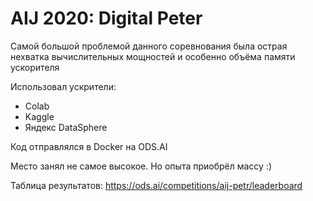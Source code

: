 # AIJ 2020: Digital Peter

Самой большой проблемой данного соревнования была острая нехватка вычислительных мощностей и особенно объёма памяти ускорителя

Использовал ускрители:
- Colab
- Kaggle
- Яндекс DataSphere

Код отправлялся в Docker на ODS.AI

Место занял не самое высокое. Но опыта приобрёл массу :)

Таблица результатов: https://ods.ai/competitions/aij-petr/leaderboard


